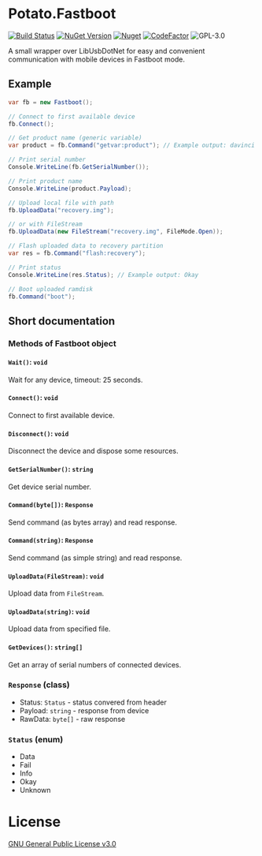 # Potato.Fastboot
[![Build Status](https://travis-ci.org/mashed-potatoes/Potato.Fastboot.svg?branch=master)](https://travis-ci.org/mashed-potatoes/Potato.Fastboot)
[![NuGet Version](https://img.shields.io/nuget/v/Potato.Fastboot.svg)](https://www.nuget.org/packages/Potato.Fastboot)
[![Nuget](https://img.shields.io/nuget/dt/Potato.Fastboot)](https://www.nuget.org/packages/Potato.Fastboot)
[![CodeFactor](https://www.codefactor.io/repository/github/mashed-potatoes/potato.fastboot/badge/master)](https://www.codefactor.io/repository/github/mashed-potatoes/potato.fastboot/overview/master)
![GPL-3.0](https://img.shields.io/github/license/mashed-potatoes/Potato.Fastboot.svg)

A small wrapper over LibUsbDotNet for easy and convenient communication with mobile devices in Fastboot mode.


## Example

```c#
var fb = new Fastboot();

// Connect to first available device
fb.Connect();

// Get product name (generic variable)
var product = fb.Command("getvar:product"); // Example output: davinci

// Print serial number
Console.WriteLine(fb.GetSerialNumber());

// Print product name
Console.WriteLine(product.Payload);

// Upload local file with path
fb.UploadData("recovery.img");

// or with FileStream
fb.UploadData(new FileStream("recovery.img", FileMode.Open));

// Flash uploaded data to recovery partition
var res = fb.Command("flash:recovery");

// Print status
Console.WriteLine(res.Status); // Example output: Okay

// Boot uploaded ramdisk
fb.Command("boot");
```

## Short documentation

### Methods of Fastboot object

#### `Wait()`: `void`
Wait for any device, timeout: 25 seconds.

#### `Connect()`: `void`
Connect to first available device.

#### `Disconnect()`: `void`
Disconnect the device and dispose some resources.

#### `GetSerialNumber()`: `string`
Get device serial number.

#### `Command(byte[])`: `Response`
Send command (as bytes array) and read response.

#### `Command(string)`: `Response`
Send command (as simple string) and read response.

#### `UploadData(FileStream)`: `void`
Upload data from `FileStream`.

#### `UploadData(string)`: `void`
Upload data from specified file.

#### `GetDevices()`: `string[]`
Get an array of serial numbers of connected devices.

### `Response` (class)

 - Status: `Status` - status convered from header
 - Payload: `string` - response from device
 - RawData: `byte[]` - raw response

### `Status` (enum)

 - Data
 - Fail
 - Info
 - Okay
 - Unknown

# License

[GNU General Public License v3.0](LICENSE.txt)

